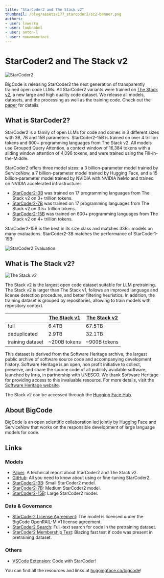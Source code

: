 ```yaml
---
title: "StarCoder2 and The Stack v2" 
thumbnail: /blog/assets/177_starcoder2/sc2-banner.png
authors:
- user: lvwerra
- user: loubnabnl
- user: anton-l
- user: nouamanetazi
---
```


# StarCoder2 and The Stack v2

<div class="flex items-center justify-center">
<img src="https://huggingface.co/datasets/bigcode/admin/resolve/main/sc2-banner.png" alt="StarCoder2">
</div>

BigCode is releasing StarCoder2 the next generation of transparently trained open code LLMs. All StarCoder2 variants were trained on [The Stack v2](https://huggingface.co/datasets/bigcode/the-stack-v2/), a new large and high quality code dataset. We release all models, datasets, and the processing as well as the training code. Check out the [paper](https://drive.google.com/file/d/17iGn3c-sYNiLyRSY-A85QOzgzGnGiVI3/view?usp=sharing) for details.

## What is StarCoder2?

StarCoder2 is a family of open LLMs for code and comes in 3 different sizes with 3B, 7B and 15B parameters. StarCoder2-15B is trained on over 4 trillion tokens and 600+ programming languages from The Stack v2. All models use Grouped Query Attention, a context window of 16,384 tokens with a sliding window attention of 4,096 tokens, and were trained using the Fill-in-the-Middle. 

StarCoder2 offers three model sizes: a 3 billion-parameter model trained by ServiceNow, a 7 billion-parameter model trained by Hugging Face, and a 15 billion-parameter model trained by NVIDIA with NVIDIA NeMo and trained on NVIDIA accelerated infrastructure:

- [StarCoder2-3B](https://huggingface.co/bigcode/starcoder2-3b) was trained on 17 programming languages from The Stack v2 on 3+ trillion tokens.
- [StarCoder2-7B](https://huggingface.co/bigcode/starcoder2-7b) was trained on 17 programming languages from The Stack v2 on 3.5+ trillion tokens.
- [StarCoder2-15B](https://huggingface.co/bigcode/starcoder2-15b) was trained on 600+ programming languages from The Stack v2 on 4+ trillion tokens.

StarCoder2-15B is the best in its size class and matches 33B+ models on many evaluations. StarCoder2-3B matches the performance of StarCoder1-15B:

<div class="flex items-center justify-center">
<img src="https://huggingface.co/datasets/bigcode/admin/resolve/main/sc2-evals.png" alt="StarCoder2 Evaluation">
</div>

## What is The Stack v2?

<div class="flex items-center justify-center">
<img src="https://huggingface.co/datasets/bigcode/admin/resolve/main/stackv2-banner.png" alt="The Stack v2">
</div>

The Stack v2 is the largest open code dataset suitable for LLM pretraining. The Stack v2 is larger than The Stack v1, follows an improved language and license detection procedure, and better filtering heuristics. In addition, the training dataset is grouped by repositories, allowing to train models with repository context. 

||[The Stack v1](https://huggingface.co/datasets/bigcode/the-stack/)|[The Stack v2](https://huggingface.co/datasets/bigcode/the-stack-v2/)|
|-|-|-|
| full | 6.4TB | 67.5TB |
| deduplicated | 2.9TB | 32.1TB | 
| training dataset | ~200B tokens | ~900B tokens |

 This dataset is derived from the Software Heritage archive, the largest public archive of software source code and accompanying development history. Software Heritage is an open, non profit initiative to collect, preserve, and share the source code of all publicly available software, launched by Inria, in partnership with UNESCO. We thank Software Heritage for providing access to this invaluable resource. For more details, visit the [Software Heritage website](https://www.softwareheritage.org).

 The Stack v2 can be accessed through the [Hugging Face Hub](https://huggingface.co/datasets/bigcode/the-stack-v2/).

## About BigCode

BigCode is an open scientific collaboration led jointly by Hugging Face and ServiceNow that works on the responsible development of large language models for code.

## Links

### Models
- [Paper](https://drive.google.com/file/d/17iGn3c-sYNiLyRSY-A85QOzgzGnGiVI3/view?usp=sharing): A technical report about StarCoder2 and The Stack v2.
- [GitHub](https://github.com/bigcode-project/starcoder2/): All you need to know about using or fine-tuning StarCoder2.
- [StarCoder2-3B](https://huggingface.co/bigcode/starcoder2-3b): Small StarCoder2 model.
- [StarCoder2-7B](https://huggingface.co/bigcode/starcoder2-7b): Medium StarCoder2 model.
- [StarCoder2-15B](https://huggingface.co/bigcode/starcoder2-15b): Large StarCoder2 model.

### Data & Governance
- [StarCoder2 License Agreement](https://huggingface.co/spaces/bigcode/bigcode-model-license-agreement): The model is licensed under the BigCode OpenRAIL-M v1 license agreement.
- [StarCoder2 Search](https://huggingface.co/spaces/bigcode/search-v2): Full-text search for code in the pretraining dataset.
- [StarCoder2 Membership Test](https://stack.dataportraits.org): Blazing fast test if code was present in pretraining dataset.

### Others
- [VSCode Extension](https://marketplace.visualstudio.com/items?itemName=HuggingFace.huggingface-vscode): Code with StarCoder!

You can find all the resources and links at [huggingface.co/bigcode](https://huggingface.co/bigcode)!
